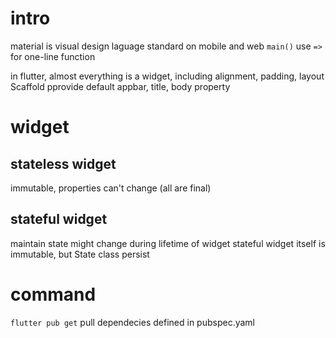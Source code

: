 # intro
material is visual design laguage standard on mobile and web
`main()` use `=>` for one-line function

in flutter, almost everything is a widget, including alignment, padding, layout
Scaffold pprovide default appbar, title, body property

# widget
## stateless widget
immutable, properties can't change (all are final)

## stateful widget
maintain state might change during lifetime of widget
stateful widget itself is immutable, but State class persist


# command
`flutter pub get` pull dependecies defined in pubspec.yaml











